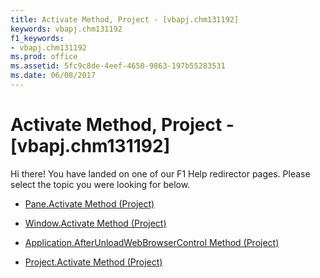 ```yaml
---
title: Activate Method, Project - [vbapj.chm131192]
keywords: vbapj.chm131192
f1_keywords:
- vbapj.chm131192
ms.prod: office
ms.assetid: 5fc9c8de-4eef-4650-9863-197b55283531
ms.date: 06/08/2017
---
```



# Activate Method, Project - [vbapj.chm131192]

Hi there! You have landed on one of our F1 Help redirector pages. Please select the topic you were looking for below.

- [Pane.Activate Method (Project)](http://msdn.microsoft.com/library/d88f8d6e-8b65-d0ca-b6c6-0144263fdbf0%28Office.15%29.aspx)

- [Window.Activate Method (Project)](http://msdn.microsoft.com/library/95b97794-89d4-2e0f-b9b1-12cddb38ffbb%28Office.15%29.aspx)

- [Application.AfterUnloadWebBrowserControl Method (Project)](http://msdn.microsoft.com/library/794718d0-2f23-06ad-1d14-19fb7e946a1f%28Office.15%29.aspx)

- [Project.Activate Method (Project)](http://msdn.microsoft.com/library/965ad204-9f56-591f-91a1-7c42ded480cf%28Office.15%29.aspx)

